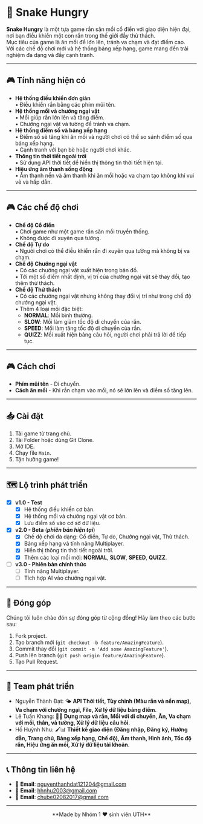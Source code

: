 # 🐍 Snake Hungry

**Snake Hungry** là một tựa game rắn săn mồi cổ điển với giao diện hiện đại, nơi bạn điều khiển một con rắn trong thế giới đầy thử thách.  
Mục tiêu của game là ăn mồi để lớn lên, tránh va chạm và đạt điểm cao.  
Với các chế độ chơi mới và hệ thống bảng xếp hạng, game mang đến trải nghiệm đa dạng và đầy cạnh tranh.  

---

## 🎮 Tính năng hiện có

- **Hệ thống điều khiển đơn giản**  
  • Điều khiển rắn bằng các phím mũi tên.  
- **Hệ thống mồi và chướng ngại vật**  
  • Mồi giúp rắn lớn lên và tăng điểm.  
  • Chướng ngại vật và tường để tránh va chạm.  
- **Hệ thống điểm số và bảng xếp hạng**  
  • Điểm số sẽ tăng khi ăn mồi và người chơi có thể so sánh điểm số qua bảng xếp hạng.  
  • Cạnh tranh với bạn bè hoặc người chơi khác.  
- **Thông tin thời tiết ngoài trời**  
  • Sử dụng API thời tiết để hiển thị thông tin thời tiết hiện tại.  
- **Hiệu ứng âm thanh sống động**  
  • Âm thanh nền và âm thanh khi ăn mồi hoặc va chạm tạo không khí vui vẻ và hấp dẫn.  

---

## 🎮 Các chế độ chơi

- **Chế độ Cổ điển**  
  • Chơi game như một game rắn săn mồi truyền thống.  
  • Không được đi xuyên qua tường.  
- **Chế độ Tự do**  
  • Người chơi có thể điều khiển rắn đi xuyên qua tường mà không bị va chạm.  
- **Chế độ Chướng ngại vật**  
  • Có các chướng ngại vật xuất hiện trong bản đồ.  
  • Tới một số điểm nhất định, vị trí của chướng ngại vật sẽ thay đổi, tạo thêm thử thách.  
- **Chế độ Thử thách**  
  • Có các chướng ngại vật nhưng không thay đổi vị trí như trong chế độ chướng ngại vật.  
  • Thêm 4 loại mồi đặc biệt:  
    - **NORMAL**: Mồi bình thường.  
    - **SLOW**: Mồi làm giảm tốc độ di chuyển của rắn.  
    - **SPEED**: Mồi làm tăng tốc độ di chuyển của rắn.  
    - **QUIZZ**: Mồi xuất hiện bảng câu hỏi, người chơi phải trả lời để tiếp tục.  

---

## 🎮 Cách chơi

- **Phím mũi tên** - Di chuyển.  
- **Cách ăn mồi** - Khi rắn chạm vào mồi, nó sẽ lớn lên và điểm số tăng lên.  

---

## 📥 Cài đặt

1. Tải game từ trang chủ.  
2. Tải Folder hoặc dùng Git Clone.  
3. Mở IDE.  
4. Chạy file `Main`.  
5. Tận hưởng game!  

---

## 🗺️ Lộ trình phát triển

- [x] **v1.0 - Test**  
  - [x] Hệ thống điều khiển cơ bản.  
  - [x] Hệ thống mồi và chướng ngại vật cơ bản.  
  - [x] Lưu điểm số vào cơ sở dữ liệu.  
- [x] **v2.0 - Beta** (**_phiên bản hiện tại_**)  
  - [x] Chế độ chơi đa dạng: Cổ điển, Tự do, Chướng ngại vật, Thử thách.  
  - [x] Bảng xếp hạng và tính năng Multiplayer.  
  - [x] Hiển thị thông tin thời tiết ngoài trời.  
  - [x] Thêm các loại mồi mới: **NORMAL**, **SLOW**, **SPEED**, **QUIZZ**.  
- [ ] **v3.0 - Phiên bản chính thức**  
  - [ ] Tính năng Multiplayer.  
  - [ ] Tích hợp AI vào chướng ngại vật.  

---

## 🤝 Đóng góp

Chúng tôi luôn chào đón sự đóng góp từ cộng đồng! Hãy làm theo các bước sau:  

1. Fork project.  
2. Tạo branch mới (`git checkout -b feature/AmazingFeature`).  
3. Commit thay đổi (`git commit -m 'Add some AmazingFeature'`).  
4. Push lên branch (`git push origin feature/AmazingFeature`).  
5. Tạo Pull Request.  

---

## 👥 Team phát triển

- Nguyễn Thành Đạt: 🌤️ **API Thời tiết, Tùy chỉnh (Màu rắn và nền map), Va chạm với chướng ngại, File, Xử lý dữ liệu bảng điểm**.  
- Lê Tuấn Khang: 🐍🍎 **Dựng map và rắn, Mồi với di chuyển, Ăn, Va chạm với mồi, thân, và tường, Xử lý dữ liệu câu hỏi**.  
- Hồ Huỳnh Nhu: 🖌️📊 **Thiết kế giao diện (Đăng nhập, Đăng ký, Hướng dẫn, Trang chủ, Bảng xếp hạng, Chế độ), Âm thanh, Hình ảnh, Tốc độ rắn, Hiệu ứng ăn mồi, Xử lý dữ liệu tài khoản**.  

---

## 📞 Thông tin liên hệ

- 📧 **Email**: nguyenthanhdat121204@gmail.com  
- 📧 **Email**: hhnhu2003@gmail.com  
- 📧 **Email**: chube02082017@gmail.com  

---

<div align="center">  
  **Made by Nhóm 1 ❤️ sinh viên UTH**  
</div>
